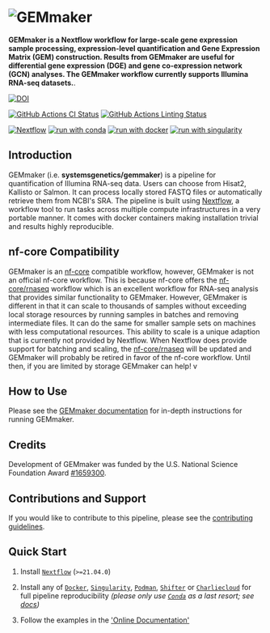# ![GEMmaker](docs/images/GEMmaker-logo-sm.png)

**GEMmaker is a Nextflow workflow for large-scale gene expression sample processing, expression-level quantification and Gene Expression Matrix (GEM) construction. Results from GEMmaker are useful for differential gene expression (DGE) and gene co-expression network (GCN) analyses. The GEMmaker workflow currently supports Illumina RNA-seq datasets.**.

[![DOI](https://zenodo.org/badge/114067776.svg)](https://zenodo.org/badge/latestdoi/114067776)

[![GitHub Actions CI Status](https://github.com/systemsgenetics/gemmaker/workflows/nf-core%20CI/badge.svg)](https://github.com/systemsgenetics/gemmaker/actions?query=workflow%3A%22nf-core+CI%22)
[![GitHub Actions Linting Status](https://github.com/systemsgenetics/gemmaker/workflows/nf-core%20linting/badge.svg)](https://github.com/systemsgenetics/gemmaker/actions?query=workflow%3A%22nf-core+linting%22)

[![Nextflow](https://img.shields.io/badge/nextflow%20DSL2-%E2%89%A521.04.0-23aa62.svg?labelColor=000000)](https://www.nextflow.io/)
[![run with conda](http://img.shields.io/badge/run%20with-conda-3EB049?labelColor=000000&logo=anaconda)](https://docs.conda.io/en/latest/)
[![run with docker](https://img.shields.io/badge/run%20with-docker-0db7ed?labelColor=000000&logo=docker)](https://www.docker.com/)
[![run with singularity](https://img.shields.io/badge/run%20with-singularity-1d355c.svg?labelColor=000000)](https://sylabs.io/docs/)

## Introduction

GEMmaker (i.e. **systemsgenetics/gemmaker**) is a pipeline for quantification of Illumina RNA-seq data. Users can choose from Hisat2, Kallisto or Salmon. It can process locally stored FASTQ files or automatically retrieve them from NCBI's SRA.  The pipeline is built using [Nextflow](https://www.nextflow.io), a workflow tool to run tasks across multiple compute infrastructures in a very portable manner. It comes with docker containers making installation trivial and results highly reproducible.

## nf-core Compatibility

GEMmaker is an [nf-core](https://nf-co.re/) compatible workflow, however, GEMmaker is not an official nf-core workflow.  This is because nf-core offers the [nf-core/rnaseq](https://nf-co.re/rnaseq) workflow which is an excellent workflow for RNA-seq analysis that provides similar functionality to GEMmaker.  However, GEMmaker is different in that it can scale to thousands of samples without exceeding local storage resources by running samples in batches and removing intermediate files.  It can do the same for smaller sample sets on machines with less computational resources.  This ability to scale is a unique adaption that is currently not provided by Nextflow.   When Nextflow does provide support for batching and scaling, the [nf-core/rnaseq](https://nf-co.re/rnaseq) will be updated and GEMmaker will probably be retired in favor of the nf-core workflow. Until then, if you are limited by storage GEMmaker can help!
v

## How to Use

Please see the [GEMmaker documentation](https://gemmaker.readthedocs.io/en/latest/) for in-depth instructions for running GEMmaker.

## Credits

Development of GEMmaker was funded by the U.S. National Science Foundation Award [#1659300](https://www.nsf.gov/awardsearch/showAward?AWD_ID=1659300&HistoricalAwards=false).

## Contributions and Support

If you would like to contribute to this pipeline, please see the [contributing guidelines](.github/CONTRIBUTING.md).

## Quick Start

1. Install [`Nextflow`](https://www.nextflow.io/docs/latest/getstarted.html#installation) (`>=21.04.0`)

2. Install any of [`Docker`](https://docs.docker.com/engine/installation/), [`Singularity`](https://www.sylabs.io/guides/3.0/user-guide/), [`Podman`](https://podman.io/), [`Shifter`](https://nersc.gitlab.io/development/shifter/how-to-use/) or [`Charliecloud`](https://hpc.github.io/charliecloud/) for full pipeline reproducibility _(please only use [`Conda`](https://conda.io/miniconda.html) as a last resort; see [docs](https://nf-co.re/usage/configuration#basic-configuration-profiles))_

3. Follow the examples in the ['Online Documentation'](https://gemmaker.readthedocs.io/en/latest/)
